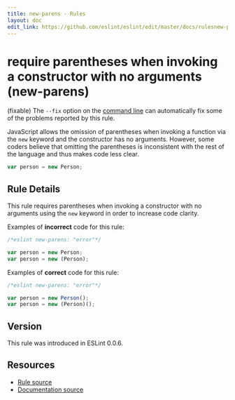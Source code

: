 ```yaml
---
title: new-parens - Rules
layout: doc
edit_link: https://github.com/eslint/eslint/edit/master/docs/rulesnew-parens.md
---
```

<!-- Note: No pull requests accepted for this file. See README.md in the root directory for details. -->
# require parentheses when invoking a constructor with no arguments (new-parens)

(fixable) The `--fix` option on the [command line](../user-guide/command-line-interface#fix) can automatically fix some of the problems reported by this rule.

JavaScript allows the omission of parentheses when invoking a function via the `new` keyword and the constructor has no arguments. However, some coders believe that omitting the parentheses is inconsistent with the rest of the language and thus makes code less clear.

```js
var person = new Person;
```

## Rule Details

This rule requires parentheses when invoking a constructor with no arguments using the `new` keyword in order to increase code clarity.

Examples of **incorrect** code for this rule:

```js
/*eslint new-parens: "error"*/

var person = new Person;
var person = new (Person);
```

Examples of **correct** code for this rule:

```js
/*eslint new-parens: "error"*/

var person = new Person();
var person = new (Person)();
```

## Version

This rule was introduced in ESLint 0.0.6.

## Resources

* [Rule source](https://github.com/eslint/eslint/tree/master/lib/rules/new-parens.js)
* [Documentation source](https://github.com/eslint/eslint/tree/master/docs/rules/new-parens.md)
